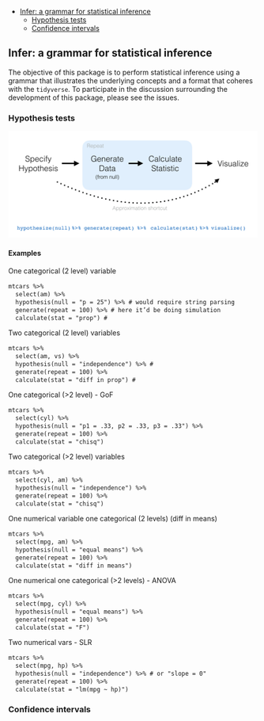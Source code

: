 
-   [Infer: a grammar for statistical inference](#infer-a-grammar-for-statistical-inference)
    -   [Hypothesis tests](#hypothesis-tests)
    -   [Confidence intervals](#confidence-intervals)

Infer: a grammar for statistical inference
------------------------------------------

The objective of this package is to perform statistical inference using a grammar that illustrates the underlying concepts and a format that coheres with the `tidyverse`. To participate in the discussion surrounding the development of this package, please see the issues.

### Hypothesis tests

![h-test diagram](figs/ht-diagram.png)

#### Examples

One categorical (2 level) variable

    mtcars %>%
      select(am) %>%
      hypothesis(null = "p = 25") %>% # would require string parsing
      generate(repeat = 100) %>% # here it’d be doing simulation
      calculate(stat = "prop") #

Two categorical (2 level) variables

    mtcars %>%
      select(am, vs) %>%
      hypothesis(null = "independence") %>% # 
      generate(repeat = 100) %>%
      calculate(stat = "diff in prop") #

One categorical (&gt;2 level) - GoF

    mtcars %>%
      select(cyl) %>%
      hypothesis(null = "p1 = .33, p2 = .33, p3 = .33") %>%
      generate(repeat = 100) %>%
      calculate(stat = "chisq")

Two categorical (&gt;2 level) variables

    mtcars %>%
      select(cyl, am) %>%
      hypothesis(null = "independence") %>%
      generate(repeat = 100) %>%
      calculate(stat = "chisq")

One numerical variable one categorical (2 levels) (diff in means)

    mtcars %>%
      select(mpg, am) %>%
      hypothesis(null = "equal means") %>%
      generate(repeat = 100) %>%
      calculate(stat = "diff in means")

One numerical one categorical (&gt;2 levels) - ANOVA

    mtcars %>%
      select(mpg, cyl) %>%
      hypothesis(null = "equal means") %>%
      generate(repeat = 100) %>%
      calculate(stat = "F")

Two numerical vars - SLR

    mtcars %>%
      select(mpg, hp) %>%
      hypothesis(null = "independence") %>% # or "slope = 0"
      generate(repeat = 100) %>%
      calculate(stat = "lm(mpg ~ hp)")

### Confidence intervals
